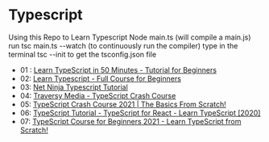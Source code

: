 # Typescript

Using this Repo to Learn Typescript
Node main.ts (will compile a main.js)
run tsc main.ts --watch (to continuously run the compiler)
type in the terminal tsc --init to get the tsconfig.json file

- 01 : [Learn TypeScript in 50 Minutes - Tutorial for Beginners](https://www.youtube.com/watch?v=WBPrJSw7yQA)
- 02: [Learn Typescript - Full Course for Beginners](https://www.youtube.com/watch?v=gp5H0Vw39yw)
- 03: [Net Ninja Typescript Tutorial](https://www.youtube.com/watch?v=2pZmKW9-I_k&list=PL4cUxeGkcC9gUgr39Q_yD6v-bSyMwKPUI)
- 04: [Traversy Media - TypeScript Crash Course](https://www.youtube.com/watch?v=rAy_3SIqT-E)
- 05: [TypeScript Crash Course 2021 | The Basics From Scratch!](https://www.youtube.com/watch?v=wyO8RWl1ges)
- 06: [TypeScript Tutorial - TypeScript for React - Learn TypeScript [2020]](https://www.youtube.com/watch?v=NjN00cM18Z4)
- 07: [TypeScript Course for Beginners 2021 - Learn TypeScript from Scratch!](https://www.youtube.com/watch?v=BwuLxPH8IDs)
